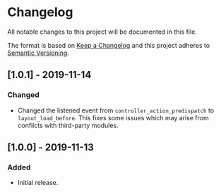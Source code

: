 # Changelog
All notable changes to this project will be documented in this file.

The format is based on [Keep a Changelog](http://keepachangelog.com/en/1.0.0/)
and this project adheres to [Semantic Versioning](http://semver.org/spec/v2.0.0.html).

## [1.0.1] - 2019-11-14

### Changed
- Changed the listened event from `controller_action_predispatch` to `layout_load_before`. This fixes some issues which
  may arise from conflicts with third-party modules. 

## [1.0.0] - 2019-11-13

### Added
- Initial release.
